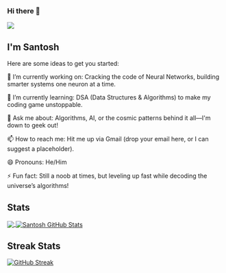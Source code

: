 ### Hi there 👋



![](https://images.unsplash.com/photo-1707273549679-f3a7f7c6aba2?q=80&w=2942&auto=format&fit=crop&ixlib=rb-4.1.0&ixid=M3wxMjA3fDB8MHxwaG90by1wYWdlfHx8fGVufDB8fHx8fA%3D%3D)

## I'm Santosh

Here are some ideas to get you started:

🔭 I’m currently working on: Cracking the code of Neural Networks, building smarter systems one neuron at a time.

🌱 I’m currently learning: DSA (Data Structures & Algorithms) to make my coding game unstoppable.

💬 Ask me about: Algorithms, AI, or the cosmic patterns behind it all—I'm down to geek out!

📫 How to reach me: Hit me up via Gmail (drop your email here, or I can suggest a placeholder).

😄 Pronouns: He/Him

⚡ Fun fact: Still a noob at times, but leveling up fast while decoding the universe’s algorithms!

## Stats

<a href="https://github.com/Santosh2702/Santosh2702">
  <img align="center" src="https://github-readme-stats.vercel.app/api/top-langs/?username=Santosh2702&hide=java,html,tex&title_color=ffffff&text_color=c9cacc&icon_color=2bbc8a&bg_color=1d1f21&langs_count=3" />
</a>
<a href="https://github.com/Santosh2702/Santosh2702">
  <img align="center" src="https://github-readme-stats.vercel.app/api?username=Santosh2702&show_icons=true&line_height=27&count_private=true&title_color=ffffff&text_color=c9cacc&icon_color=2bbc8a&bg_color=1d1f21" alt="Santosh GitHub Stats" />
</a>

## Streak Stats

[![GitHub Streak](https://github-readme-streak-stats.herokuapp.com?user=santosh2702&theme=shades-of-purple)](https://git.io/streak-stats)



  

